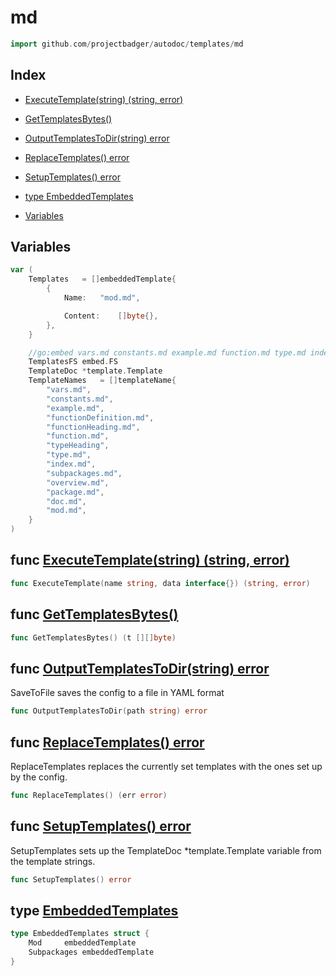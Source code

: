 
# md

```go
import github.com/projectbadger/autodoc/templates/md
```

## Index

- [ExecuteTemplate(string) (string, error)](#func-executetemplatestring-string-error)
- [GetTemplatesBytes()](#func-gettemplatesbytes)
- [OutputTemplatesToDir(string) error](#func-outputtemplatestodirstring-error)
- [ReplaceTemplates() error](#func-replacetemplates-error)
- [SetupTemplates() error](#func-setuptemplates-error)

- [type EmbeddedTemplates](#type-embeddedtemplates)
- [Variables](#variables)

## Variables
```go
var (
	Templates	= []embeddedTemplate{
		{
			Name:	"mod.md",

			Content:	[]byte{},
		},
	}

	//go:embed vars.md constants.md example.md function.md type.md index.md package.md doc.md
	TemplatesFS	embed.FS
	TemplateDoc	*template.Template
	TemplateNames	= []templateName{
		"vars.md",
		"constants.md",
		"example.md",
		"functionDefinition.md",
		"functionHeading.md",
		"function.md",
		"typeHeading",
		"type.md",
		"index.md",
		"subpackages.md",
		"overview.md",
		"package.md",
		"doc.md",
		"mod.md",
	}
)

```

## func [ExecuteTemplate(string) (string, error)](<md.go#L198>)

```go
func ExecuteTemplate(name string, data interface{}) (string, error)
```
## func [GetTemplatesBytes()](<md.go#L154>)

```go
func GetTemplatesBytes() (t [][]byte)
```
## func [OutputTemplatesToDir(string) error](<md.go#L176>)

SaveToFile saves the config to a file in YAML format


```go
func OutputTemplatesToDir(path string) error
```
## func [ReplaceTemplates() error](<md.go#L123>)

ReplaceTemplates replaces the currently set templates
with the ones set up by the config.


```go
func ReplaceTemplates() (err error)
```
## func [SetupTemplates() error](<md.go#L93>)

SetupTemplates sets up the TemplateDoc *template.Template
variable from the template strings.


```go
func SetupTemplates() error
```


## type [EmbeddedTemplates](<md.go#L29>)
```go
type EmbeddedTemplates struct {
	Mod		embeddedTemplate
	Subpackages	embeddedTemplate
}
```

